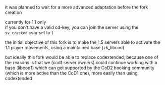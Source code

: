 it was planned to wait for a more advanced adaptation before the fork creation

currently for 1.1 only  
if you don't have a valid cd-key, you can join the server using the `sv_cracked` cvar set to `1`

the initial objective of this fork is to make the 1.5 servers able to activate the 1.1 player movements, using a maintained base (zk_libcod)

but ideally this fork would be able to replace codextended, because one of the reasons is that we (cod1 server owners) could continue working with a base (libcod1) which can get supported by the CoD2 hooking community (which is more active than the CoD1 one), more easily than using codextended
